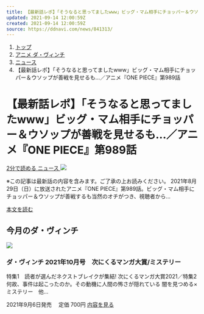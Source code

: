 ```yaml
---
title: 【最新話レポ】「そうなると思ってましたwww」ビッグ・マム相手にチョッパー＆ウソップが善戦を見せるも…／アニメ『ONE PIECE』第989話
updated: 2021-09-14 12:00:59Z
created: 2021-09-14 12:00:59Z
source: https://ddnavi.com/news/841313/
---
```


1. [トップ](https://ddnavi.com)
2. [アニメ ダ・ヴィンチ](https://ddnavi.com/anime/)
3. [ニュース](https://ddnavi.com/anime/news/)
4. 【最新話レポ】「そうなると思ってましたwww」ビッグ・マム相手にチョッパー＆ウソップが善戦を見せるも…／アニメ『ONE PIECE』第989話

# 【最新話レポ】「そうなると思ってましたwww」ビッグ・マム相手にチョッパー＆ウソップが善戦を見せるも…／アニメ『ONE PIECE』第989話

 [ 2分で読める   ニュース     ![](https://ddnavi.com/wp-content/uploads/2021/09/wanpikyuhatikyu_1-132x208.jpg)](https://ddnavi.com/news/841313/a/)

※この記事は最新話の内容を含みます。ご了承の上お読みください。 2021年8月29日（日）に放送されたアニメ『ONE PIECE』第989話。ビッグ・マム相手にチョッパー＆ウソップが善戦するも当然のオチがつき、視聴者から…

[本文を読む](https://ddnavi.com/news/841313/a/)

## 今月のダ・ヴィンチ

![](https://ddnavi.com/wp-content/uploads/2021/08/bfd545404d52c426a66b1769e6e18d10.jpg)

### ダ・ヴィンチ 2021年10月号　次にくるマンガ大賞/ミステリー

特集1　読者が選んだネクストブレイクが集結! 次にくるマンガ大賞2021／特集2　何故、事件は起こったのか。その動機に人間の怖さが隠れている 闇を見つめる×ミステリー　他...

2021年9月6日発売 　定価 700円
[内容を見る](https://ddnavi.com/davinci/)